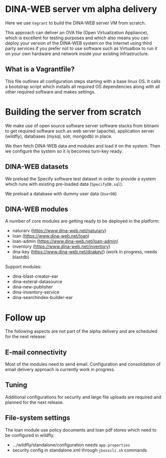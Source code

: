 # DINA-WEB server vm alpha delivery

Here we use `Vagrant` to build the DINA-WEB server VM from scratch.

This approach can deliver an OVA file (Open Virtualization Appliance), which is excellent for testing purposes and which also means you can deploy your version of the DINA-WEB system on the Internet using third party services if you prefer not to use software such as Virtualbox to run it on your own hardware and network inside your existing infrastructure.

## What is a Vagrantfile?

This file outlines all configuration steps starting with a base linux OS. It calls a bootstrap script which installs all required OS dependencies along with all other required software and makes settings.

# Building the server from scratch

We make use of open source software server software stacks from bitnami to get required software such as web server (apache), application server (wildfly), databases (mysql, solr, mongodb) in place.

We then fetch DINA-WEB data and modules and load it on the system. Then we configure the system so it is becomes turn-key ready.

## DINA-WEB datasets

We preload the Specify software test dataset in order to provide a system which runs with existing pre-loaded data (`SpecifyDB.sql`).

We preload a database with dummy user data (`UserDB`)

## DINA-WEB modules

A number of core modules are getting ready to be deployed in the platform:

* naturarv (https://www.dina-web.net/naturarv)
* loan (https://www.dina-web.net/loan)
* loan-admin (https://www.dina-web.net/loan-admin)
* inventory (https://www.dina-web.net/inventory)
* dna-key (https://www.dina-web.net/dnakey/) (work in progress, needs blastdb)

Support modules:

* dina-blast-creator-ear
* dina-exteral-datasource
* dina-new-publisher
* dina-inventory-service
* dina-searchindex-builder-ear



# Follow up

The following aspects are not part of the alpha delivery and are scheduled for the next release:

## E-mail connectivity

Most of the modules need to send email. Configuration and consolidation of email delivery approach is currently work in progress.

## Tuning

Additional configurations for security and large file uploads are required and planned for the next release.

## File-system settings

The loan module use policy documents and loan pdf stores which need to be configured in wildfly.

* .../wildfly/standalone/configuration needs `app.properties`
* security config in standalone.xml through `jbosscli.sh` commands


